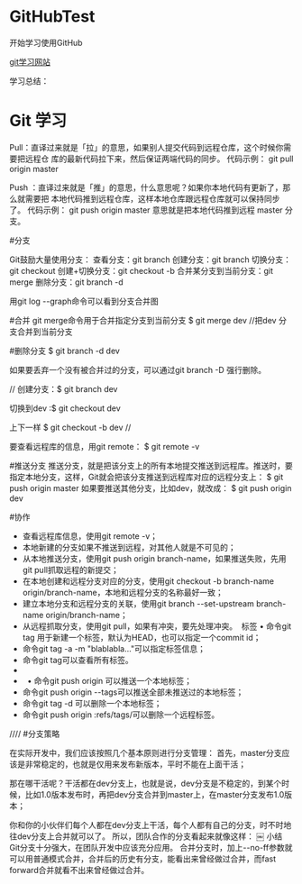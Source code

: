 # GitHubTest
开始学习使用GitHub

 [git学习网站](https://www.liaoxuefeng.com/wiki/0013739516305929606dd18361248578c67b8067c8c017b000)
 
 学习总结：
 
# Git 学习

Pull：直译过来就是「拉」的意思，如果别人提交代码到远程仓库，这个时候你需要把远程仓 库的最新代码拉下来，然后保证两端代码的同步。 代码示例： git pull origin master

Push ：直译过来就是「推」的意思，什么意思呢？如果你本地代码有更新了，那么就需要把 本地代码推到远程仓库，这样本地仓库跟远程仓库就可以保持同步了。 代码示例： git push origin master 意思就是把本地代码推到远程 master 分支。


#分支

Git鼓励大量使用分支：
查看分支：git branch
创建分支：git branch <name>
切换分支：git checkout <name>
创建+切换分支：git checkout -b <name>
合并某分支到当前分支：git merge <name>
删除分支：git branch -d <name>

用git log --graph命令可以看到分支合并图


#合并
git merge命令用于合并指定分支到当前分支
$ git merge dev
 //把dev 分支合并到当前分支


#删除分支
$ git branch -d dev

如果要丢弃一个没有被合并过的分支，可以通过git branch -D <name>强行删除。

//
创建分支：$ git branch dev

切换到dev :$ git checkout dev

上下一样
$ git checkout -b dev
//

要查看远程库的信息，用git remote：
$ git remote -v


#推送分支
推送分支，就是把该分支上的所有本地提交推送到远程库。推送时，要指定本地分支，这样，Git就会把该分支推送到远程库对应的远程分支上：
$ git push origin master
如果要推送其他分支，比如dev，就改成：
$ git push origin dev


#协作
* 查看远程库信息，使用git remote -v； 
* 本地新建的分支如果不推送到远程，对其他人就是不可见的； 
* 从本地推送分支，使用git push origin branch-name，如果推送失败，先用git pull抓取远程的新提交； 
* 在本地创建和远程分支对应的分支，使用git checkout -b branch-name origin/branch-name，本地和远程分支的名称最好一致； 
* 建立本地分支和远程分支的关联，使用git branch --set-upstream branch-name origin/branch-name； 
* 从远程抓取分支，使用git pull，如果有冲突，要先处理冲突。 
标签
	•	命令git tag <tagname>用于新建一个标签，默认为HEAD，也可以指定一个commit id； 
* 命令git tag -a <tagname> -m "blablabla..."可以指定标签信息； 
* 命令git tag可以查看所有标签。
* 
*  	•	命令git push origin <tagname>可以推送一个本地标签； 
* 命令git push origin --tags可以推送全部未推送过的本地标签； 
* 命令git tag -d <tagname>可以删除一个本地标签； 
* 命令git push origin :refs/tags/<tagname>可以删除一个远程标签。 





////
#分支策略

在实际开发中，我们应该按照几个基本原则进行分支管理：
首先，master分支应该是非常稳定的，也就是仅用来发布新版本，平时不能在上面干活；

那在哪干活呢？干活都在dev分支上，也就是说，dev分支是不稳定的，到某个时候，比如1.0版本发布时，再把dev分支合并到master上，在master分支发布1.0版本；

你和你的小伙伴们每个人都在dev分支上干活，每个人都有自己的分支，时不时地往dev分支上合并就可以了。
所以，团队合作的分支看起来就像这样：
￼
小结
Git分支十分强大，在团队开发中应该充分应用。
合并分支时，加上--no-ff参数就可以用普通模式合并，合并后的历史有分支，能看出来曾经做过合并，而fast forward合并就看不出来曾经做过合并。